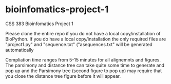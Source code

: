 # bioinfomatics-project-1
CSS 383 Bioinfomatics Project 1

Please clone the entire repo if you do not have a local copy/installation of BioPython. If you do have a local copy/installation the only required files are "project1.py" and "sequence.txt" ("asequences.txt" will be generated automatically

Compliation time ranges from 5-15 minutes for all alignemnts and figures. The parsimony and distance tree can take quite some time to generate and pop up and the Parsimony tree (second figure to pop up) may require that you close the distance tree figure before it will appear.
